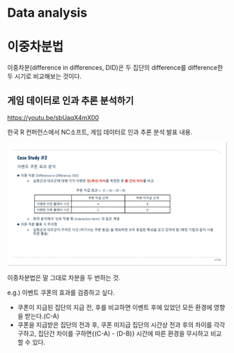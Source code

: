 # Data analysis

# 이중차분법

이중차분(difference in differences, DID)은 두 집단의 difference를 difference한 두 시기로 비교해보는 것이다.

## 게임 데이터로 인과 추론 분석하기

https://youtu.be/sbUaqX4mX00

한국 R 컨퍼런스에서 NC소프트, 게임 데이터로 인과 추론 분석 발표 내용.

![difference-in-difference](../$images/data-analysis-difference-in-difference.png)

이중차분법은 말 그대로 차분을 두 번하는 것.

e.g.) 이벤트 쿠폰의 효과를 검증하고 싶다.

* 쿠폰이 지급된 집단의 지급 전, 후를 비교하면 이벤트 후에 있었던 모든 환경에 영향을 받는다.(C-A)
* 쿠폰을 지급받은 집단의 전과 후, 쿠폰 미지급 집단의 시간상 전과 후의 차이를 각각 구하고, 집단간 차이를 구하면{(C-A) - (D-B)} 시간에 따른 환경을 무시하고 비교할 수 있다.
